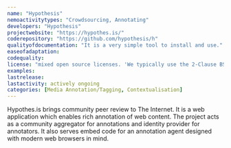 ```yaml
---
name: "Hypothesis"
nemoactivitytypes: "Crowdsourcing, Annotating"
developers: "Hypothesis"
projectwebsite: "https://hypothes.is/"
coderepository: "https://github.com/hypothesis/h"
qualityofdocumentation: "It is a very simple tool to install and use."
easeofadaptation: 
codequality: 
license: "mixed open source licenses. 'We typically use the 2-Clause BSD License (aka the “Simplified BSD License” or the “FreeBSD License”).'"
examples: 
lastrelease: 
lastactivity: actively ongoing
categories: [Media Annotation/Tagging, Contextualisation]
---
```

Hypothes.is brings community peer review to The Internet. It is a web application which enables rich annotation of web content. The project acts as a community aggregator for annotations and identity provider for annotators. It also serves embed code for an annotation agent designed with modern web browsers in mind.
